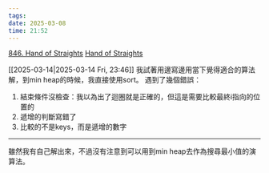 ```yaml
---
tags: 
date: 2025-03-08
time: 21:52
---
```

[846. Hand of Straights](https://leetcode.com/problems/hand-of-straights/)
[Hand of Straights](https://neetcode.io/problems/hand-of-straights)

[[2025-03-14|2025-03-14 Fri, 23:46]]
我試著用邊寫邊用當下覺得適合的算法解，到min heap的時候，我直接使用sort。
遇到了幾個錯誤：
1. 結束條件沒檢查：我以為出了迴圈就是正確的，但這是需要比較最終i指向的位置的
2. 遞增的判斷寫錯了
3. 比較的不是keys，而是遞增的數字

---

雖然我有自己解出來，不過沒有注意到可以用到min heap去作為搜尋最小值的演算法。